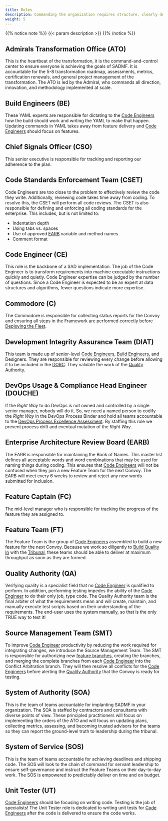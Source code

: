 ```yaml
---
title: Roles
description: Commanding the organization requires structure, clearly defined roles, and strict separation of duties! 
weight: 5
---
```


{{% notice note %}}
{{< param description >}}
{{% /notice %}}

## Admirals Transformation Office (ATO)

This is the heartbeat of the transformation, it is the command-and-control center to ensure everyone is achieving the goals of SADMF. It is accountable for the 5-8 transformation roadmap, assessments, metrics, certification renewals, and general project management of the transformation. The ATO is led by the Admiral, who commands all direction, innovation, and methodology implemented at scale.

## Build Engineers (BE)

These YAML experts are responsible for dictating to the [Code Engineers](#code-engineer-ce) how the build should work and writing the YAML to make that happen. Updating commands in YAML takes away from feature delivery and [Code Engineers](#code-engineer-ce) should focus on features.

## Chief Signals Officer (CSO)

This senior executive is responsible for tracking and reporting our adherence to the plan.

## Code Standards Enforcement Team (CSET)

Code Engineers are too close to the problem to effectively review the code they write. Additionally, reviewing code takes time away from coding. To resolve this, the CSET will perform all code reviews. The CSET is also responsible for defining and enforcing all coding standards for the enterprise. This includes, but is not limited to:

* Indentation depth
* Using tabs vs. spaces
* Use of approved [EARB](#enterprise-architecture-review-board-earb) variable and method names
* Comment format
  
## Code Engineer (CE)

This role is the backbone of a SAD implementation. The job of the Code Engineer is to transform requirements into machine executable instructions quickly and quietly. Code Engineer expertise can be judged by the number of questions. Since a Code Engineer is expected to be an expert at data structures and algorithms, fewer questions indicate more expertise.

## Commodore (C)

The Commodore is responsible for collecting status reports for the Convoy and ensuring all steps in the Framework are performed correctly before [Deploying the Fleet](/release-convoy/deploy/).

## Development Integrity Assurance Team (DIAT)

This team is made up of senior-level [Code Engineers](#code-engineer-ce), [Build Engineers](#build-engineers-be), and Designers. They are responsible for reviewing every change before allowing it to be included in the [DORC](/release-convoy/). They validate the work of the [Quality Authority](#quality-authority-qa).  

## DevOps Usage & Compliance Head Engineer (DOUCHE)

If the *Right Way* to do DevOps is not owned and controlled by a single senior manager, nobody will do it. So, we need a named person to codify the *Right Way* in the DevOps Process Binder and hold all teams accountable to the [DevOps Process Excellence Assessment](/practices/#devops-process-excellence-assessment). By staffing this role we prevent process drift and eventual mutation of the *Right Way*.

## Enterprise Architecture Review Board (EARB)

The EARB is responsible for maintaining the Book of Names. This master list defines all acceptable words and word combinations that may be used for naming things during coding. This ensures that [Code Engineers](/roles/#code-engineer-ce) will not be confused when they join a new Feature Team for the next Convoy. The EARB will meet every 6 weeks to review and reject any new words submitted for inclusion.

## Feature Captain (FC)

The mid-level manager who is responsible for tracking the progress of the feature they are assigned to.

## Feature Team (FT)

The Feature Team is the group of [Code Engineers](/roles/#code-engineer-ce) assembled to build a new feature for the next Convoy. Because we work so diligently to [Build Quality In](/principles/#build-quality-in) with the [Tribunal](/release-convoy/#tribunal), these teams should be able to deliver at maximum throughput as soon as they are formed.

## Quality Authority (QA)

Verifying quality is a specialist field that no [Code Engineer](#code-engineer-ce) is qualified to perform. In addition, performing testing impedes the ability of the [Code Engineer](#code-engineer-ce) to do their only job, type code. The Quality Authority team is the final arbiter of what the requirements mean and will create, maintain, and manually execute test scripts based on their understanding of the requirements. The end-user uses the system manually, so that is the only TRUE way to test it!

## Source Management Team (SMT)

To improve [Code Engineer](#code-engineer-ce) productivity by reducing the work required for integrating changes, we introduce the Source Management Team. The SMT is responsible for authorizing new [feature branches](/practices/#fractal-based-development), creating the branches, and merging the complete branches from each [Code Engineer](#code-engineer-ce) into the Conflict Arbitration branch. They will then resolve all conflicts for the [Code Engineers](/roles/#code-engineer-ce) before alerting the [Quality Authority](#quality-authority-qa) that the Convoy is ready for testing.

## System of Authority (SOA)

This is the team of teams accountable for implanting SADMF in your organization. The SOA is staffed by contractors and consultants with diverse points of view. These principled practitioners will focus on implementing the orders of the ATO and will focus on updating plans, collecting metrics, assessing, and becoming trusted advisors for the teams so they can report the ground-level truth to leadership during the tribunal.

## System of Service (SOS)

This is the team of teams accountable for achieving deadlines and shipping code. The SOS will look to the chain of command for servant leadership to ensure self-governance and instruct the Feature Teams on their day-to-day work. The SOS is empowered to predictably deliver on time and on budget.

## Unit Tester (UT)

[Code Engineers](#code-engineer-ce) should be focusing on writing code. Testing is the job of specialists! The Unit Tester role is dedicated to writing unit tests for [Code Engineers](#code-engineer-ce) after the code is delivered to ensure the code works.
